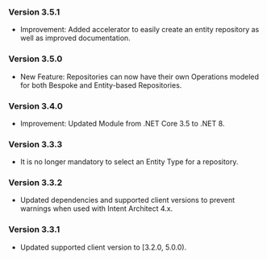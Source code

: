 ### Version 3.5.1

- Improvement: Added accelerator to easily create an entity repository as well as improved documentation.

### Version 3.5.0

- New Feature: Repositories can now have their own Operations modeled for both Bespoke and Entity-based Repositories.

### Version 3.4.0

- Improvement: Updated Module from .NET Core 3.5 to .NET 8.

### Version 3.3.3

- It is no longer mandatory to select an Entity Type for a repository.

### Version 3.3.2

- Updated dependencies and supported client versions to prevent warnings when used with Intent Architect 4.x.

### Version 3.3.1

- Updated supported client version to [3.2.0, 5.0.0).
